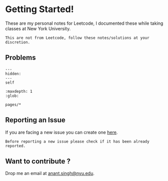 # Getting Started!


These are my personal notes for Leetcode, I documented these while taking classes at New York University.

<!-- ```{note} 
A more comprehensive but confusing 😛 guide is available [here](https://sites.google.com/nyu.edu/nyu-hpc).
``` -->

```{warning}
This are not from Leetcode, follow these notes/solutions at your discretion.
```

## Problems

<!-- :hidden: -->
<!-- :numbered: -->
```{toctree} 
---
hidden:
---
self
```

```{toctree}
:maxdepth: 1
:glob:

pages/*
```



## Reporting an Issue

If you are facing a new issue you can create one [here](https://github.com/95anantsingh/leetcode-notes/issues).

```{attention}
Before reporting a new issue please check if it has been already reported.
```

## Want to contribute ?

Drop me an email at <a href="mailto:anant.singh@nyu.edu?subject=Leetcode Notes!&body=Hello Anant,">anant.singh@nyu.edu</a>.
